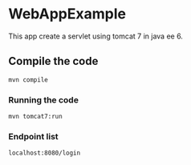 # WebAppExample

This app create a servlet using tomcat 7 in java ee 6.

## Compile the code

```shell
mvn compile
```

### Running the code

```shell
mvn tomcat7:run
```

### Endpoint list

`localhost:8080/login`
